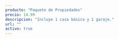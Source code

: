 ```yaml
---
producto: "Paquete de Propiedades"
precio: 14.99
descripcion: "Incluye 1 casa básica y 1 garaje."
url: ""
activo: true
---
```

